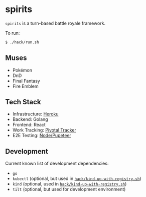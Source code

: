 # spirits

`spirits` is a turn-based battle royale framework.

To run:
```sh
$ ./hack/run.sh
```

## Muses

* Pokémon
* DnD
* Final Fantasy
* Fire Emblem

## Tech Stack

* Infrastructure: [Heroku](https://oh-great-spirits.herokuapp.com/)
* Backend: Golang
* Frontend: React
* Work Tracking: [Pivotal Tracker](https://www.pivotaltracker.com/n/projects/2556075)
* E2E Testing: [Node/Pupeteer](test)

## Development

Current known list of development dependencies:
* `go`
* `kubectl` (optional, but used in [`hack/kind-up-with-registry.sh`](hack/kind-up-with-registry.sh))
* `kind` (optional, used in [`hack/kind-up-with-registry.sh`](hack/kind-up-with-registry.sh))
* `tilt` (optional, but used for development environment)
